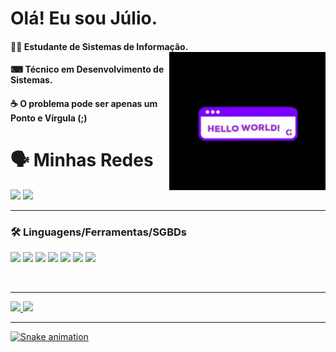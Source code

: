 # Olá! Eu sou Júlio.

<div>
  
####  👨‍💻 Estudante de Sistemas de Informação. <img align="right" alt="gif" width="250px" src="https://github.com/AsTunO/AsTunO/blob/main/GitGif/200w.gif">
####  ⌨ Técnico em Desenvolvimento de Sistemas.                               
####  ☕ O problema pode ser apenas um Ponto e Vírgula (;)
  
</div>


# 🗣️ Minhas Redes

<a href="https://www.instagram.com/jcrs_01/" target="_blank"><img src="https://img.shields.io/badge/-Instagram-%23E4405F?style=for-the-badge&logo=instagram&logoColor=white" target="_blank"></a>
<a href="https://www.linkedin.com/in/jcr2707" target="_blank"><img src="https://img.shields.io/badge/-LinkedIn-%230077B5?style=for-the-badge&logo=linkedin&logoColor=white" target="_blank"></a>

---

</div>

### 🛠️ Linguagens/Ferramentas/SGBDs

</div>

<div aling="center">
<p aling="center">
<img height="25em" src="https://img.shields.io/badge/Java-ED8B00?style=for-the-badge&logo=java&logoColor=white"/>
<img height="25em" src="https://img.shields.io/badge/Python-3776AB?style=for-the-badge&logo=python&logoColor=white"/>
<img height="25em" src="https://img.shields.io/badge/JavaScript-F7DF1E?style=for-the-badge&logo=javascript&logoColor=black"/>
<img height="25em" src="https://img.shields.io/badge/HTML5-E34F26?style=for-the-badge&logo=html5&logoColor=white"/>
<img height="25em" src="https://img.shields.io/badge/CSS3-1572B6?style=for-the-badge&logo=css3&logoColor=white"/>
<img height="25em" src="https://img.shields.io/badge/MySQL-00000F?style=for-the-badge&logo=mysql&logoColor=white"/>
<img height="25em" src="https://img.shields.io/badge/Microsoft_SQL_Server-CC2927?style=for-the-badge&logo=microsoft-sql-server&logoColor=white"/>

</p>

</br>
</div>

---

<div>
  <a href="https://github.com/AsTunO">
  <img height="220em" src="https://github-readme-stats.vercel.app/api?username=AsTunO&show_icons=true&theme=midnight-purple&include_all_commits=true&count_private=true"/>
  <img height="220em" src="https://github-readme-stats.vercel.app/api/top-langs/?username=AsTunO&langs_count=16&theme=midnight-purple"/>
</div>
 
---

![Snake animation](https://github.com/AsTunO/AsTunO/blob/output/github-contribution-grid-snake.svg)
  
